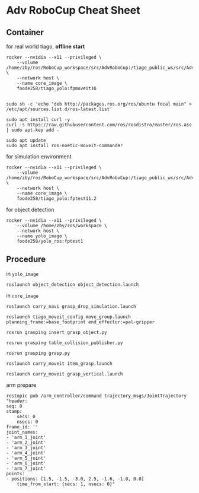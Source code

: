 # Adv RoboCup Cheat Sheet

## Container

for real world tiago, **offline start**

    rocker --nvidia --x11 --privileged \
        --volume /home/zby/ros/RoboCup_workspace/src/AdvRoboCup:/tiago_public_ws/src/AdvRoboCup \
        --network host \
        --name core_image \
        foode258/tiago_yolo:fpmoveit10


    sudo sh -c 'echo "deb http://packages.ros.org/ros/ubuntu focal main" > /etc/apt/sources.list.d/ros-latest.list'

    sudo apt install curl -y
    curl -s https://raw.githubusercontent.com/ros/rosdistro/master/ros.asc | sudo apt-key add -

    sudo apt update
    sudo apt install ros-noetic-moveit-commander

for simulation environment

    rocker --nvidia --x11 --privileged \
        --volume /home/zby/ros/RoboCup_workspace/src/AdvRoboCup:/tiago_public_ws/src/AdvRoboCup \
        --network host \
        --name core_image \
        foode258/tiago_yolo:fptest11.2

for object detection

    rocker --nvidia --x11 --privileged \
        --volume /home/zby/ros/workspace \
        --network host \
        --name yolo_image \
        foode258/yolo_ros:fptest1

## Procedure

in `yolo_image`

    roslaunch object_detection object_detection.launch

in `core_image`

    roslaunch carry_navi grasp_drop_simulation.launch

    roslaunch tiago_moveit_config move_group.launch planning_frame:=base_footprint end_effector:=pal-gripper

    rosrun grasping insert_grasp_object.py 

    rosrun grasping table_collision_publisher.py

    rosrun grasping grasp.py

    roslaunch carry_moveit item_grasp.launch

    roslaunch carry_moveit grasp_vertical.launch

arm prepare

    rostopic pub /arm_controller/command trajectory_msgs/JointTrajectory "header:
    seq: 0
    stamp:
        secs: 0
        nsecs: 0
    frame_id: ''   
    joint_names:
    - 'arm_1_joint'
    - 'arm_2_joint'
    - 'arm_3_joint'
    - 'arm_4_joint'
    - 'arm_5_joint'
    - 'arm_6_joint'
    - 'arm_7_joint'
    points:
    - positions: [1.5, -1.5, -3.0, 2.5, -1.6, -1.0, 0.0] 
        time_from_start: {secs: 1, nsecs: 0}"
        

